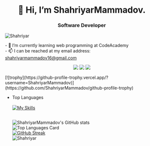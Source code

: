 <h1 align="center">👋 Hi, I’m ShahriyarMammadov.</h1>
<h3 align="center">Software Developer </h3>
    <p align="left"> <img src="https://komarev.com/ghpvc/?username=ShahriyarMammadov&label=Profile%20views&color=0e75b6&style=flat" alt="Shahriyar" /> </p>
- 🌱 I’m currently learning web programming at CodeAcademy <br />
- 📫 I can be reached at my email address: <a href="mailto:shahriyarmammadov16@gmail.com">shahriyarmammadov16@gmail.com</a> <br />

<p align="center">
  <a href="https://skillicons.dev">
      <a href="https://www.instagram.com/sehriyar_1234/"><img src="https://skillicons.dev/icons?i=instagram" /></a>
  </a>
  <a href="https://skillicons.dev">
      <a href="https://twitter.com/home"><img src="https://skillicons.dev/icons?i=twitter" /></a>
  </a>
  <a href="https://skillicons.dev">
      <a href="https://www.linkedin.com/in/shahriyarmammadov/"><img src="https://skillicons.dev/icons?i=linkedin" /></a>
  </a>
</p>
[![trophy](https://github-profile-trophy.vercel.app/?username=ShahriyarMammadov)](https://github.com/ShahriyarMammadov/github-profile-trophy)

- Top Languages  <br /><br />
     [![My Skills](https://skillicons.dev/icons?i=html,css,js,next,sass,github,git,figma,ts,react,redux,express,nodejs,firebase,mongodb&theme=light)](https://skillicons.dev)<br /><br />

    ![ShahriyarMammadov's GitHub stats](https://github-readme-stats.vercel.app/api?username=ShahriyarMammadov&show_icons=true&theme=tokyonight)<br />
![Top Languages Card](https://github-readme-stats.vercel.app/api/top-langs/?username=ShahriyarMammadov&layout=compact&theme=tokyonight)<br />
[![GitHub Streak](https://streak-stats.demolab.com/?user=ShahriyarMammadov&theme=tokyonight)](https://git.io/streak-stats)<br />
![Shahriyar](https://media1.giphy.com/media/Y4ak9Ki2GZCbJxAnJD/giphy.gif?cid=ecf05e47houvlazi6476gso26biarzvio2u55n1kh9fsizft&rid=giphy.gif&ct=g)
